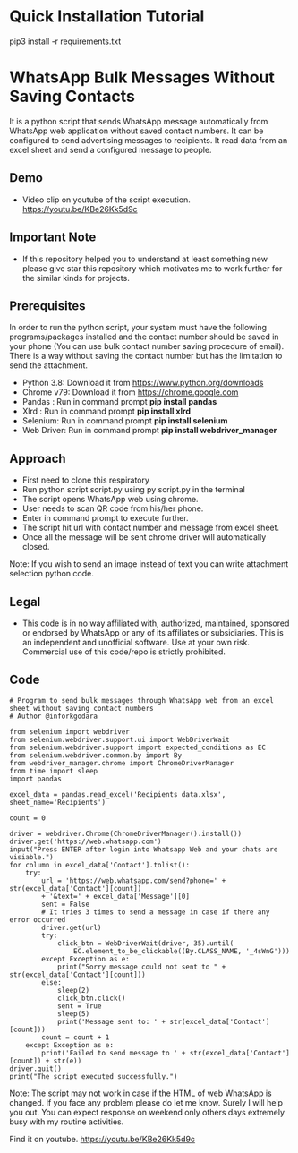 # Quick Installation Tutorial
pip3 install -r requirements.txt

# WhatsApp Bulk Messages Without Saving Contacts

It is a python script that sends WhatsApp message automatically from WhatsApp web application without saved contact numbers. It can be configured to send advertising messages to recipients. It read data from an excel sheet and send a configured message to people.

## Demo
* Video clip on youtube of the script execution. https://youtu.be/KBe26Kk5d9c

## Important Note
* If this repository helped you to understand at least something new please give star this repository which motivates me to work further for the similar kinds for projects.

## Prerequisites

In order to run the python script, your system must have the following programs/packages installed and the contact number should be saved in your phone (You can use bulk contact number saving procedure of email). There is a way without saving the contact number but has the limitation to send the attachment.
* Python 3.8: Download it from https://www.python.org/downloads
* Chrome v79: Download it from https://chrome.google.com
* Pandas : Run in command prompt **pip install pandas**
* Xlrd : Run in command prompt **pip install xlrd**
* Selenium: Run in command prompt **pip install selenium** 
* Web Driver: Run in command prompt **pip install webdriver_manager**

## Approach
* First need to clone this respiratory
* Run python script script.py using py script.py in the terminal
* The script opens WhatsApp web using chrome.
* User needs to scan QR code from his/her phone.
* Enter in command prompt to execute further.
* The script hit url with contact number and message from excel sheet.
* Once all the message will be sent chrome driver will automatically closed.

Note: If you wish to send an image instead of text you can write attachment selection python code.

## Legal
* This code is in no way affiliated with, authorized, maintained, sponsored or endorsed by WhatsApp or any of its affiliates or subsidiaries. This is an independent and unofficial software. Use at your own risk. Commercial use of this code/repo is strictly prohibited.

## Code
```
# Program to send bulk messages through WhatsApp web from an excel sheet without saving contact numbers
# Author @inforkgodara

from selenium import webdriver
from selenium.webdriver.support.ui import WebDriverWait
from selenium.webdriver.support import expected_conditions as EC
from selenium.webdriver.common.by import By
from webdriver_manager.chrome import ChromeDriverManager
from time import sleep
import pandas

excel_data = pandas.read_excel('Recipients data.xlsx', sheet_name='Recipients')

count = 0

driver = webdriver.Chrome(ChromeDriverManager().install())
driver.get('https://web.whatsapp.com')
input("Press ENTER after login into Whatsapp Web and your chats are visiable.")
for column in excel_data['Contact'].tolist():
    try:
        url = 'https://web.whatsapp.com/send?phone=' + str(excel_data['Contact'][count]) 
        + '&text=' + excel_data['Message'][0]
        sent = False
        # It tries 3 times to send a message in case if there any error occurred
        driver.get(url)
        try:
            click_btn = WebDriverWait(driver, 35).until(
                EC.element_to_be_clickable((By.CLASS_NAME, '_4sWnG')))
        except Exception as e:
            print("Sorry message could not sent to " + str(excel_data['Contact'][count]))
        else:
            sleep(2)
            click_btn.click()
            sent = True
            sleep(5)
            print('Message sent to: ' + str(excel_data['Contact'][count]))
        count = count + 1
    except Exception as e:
        print('Failed to send message to ' + str(excel_data['Contact'][count]) + str(e))
driver.quit()
print("The script executed successfully.")
```
Note: The script may not work in case if the HTML of web WhatsApp is changed. If you face any problem please do let me know. Surely I will help you out. You can expect response on weekend only others days extremely busy with my routine activities.

Find it on youtube. https://youtu.be/KBe26Kk5d9c
